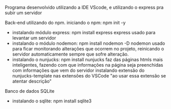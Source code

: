 Programa desenvolvido utilizando a IDE VScode, e utilizando o express pra subir um servidor

Back-end
utilizando do npm.
iniciando o npm: npm init -y
- instalando módulo express: npm install express
express usado para levantar um servidor
- instalando o módulo nodemon: npm install nodemon -D
nodemon usado para ficar monitorando alterações que ocorrem no projeto, reinicando o servidor automaticamente sempre que sofre alteração.
- instalando o nunjucks: npm install nunjucks
faz das páginas htmls mais inteligentes, fazendo com que informações na página seja preenchidas com informações que vem do servidor
instalando extensão do nunjucks-template nas extensões do VSCode "ao usar essa extensão se atentar descrição"

Banco de dados
SQLite
- instalando o sqlite: npm install sqlite3
